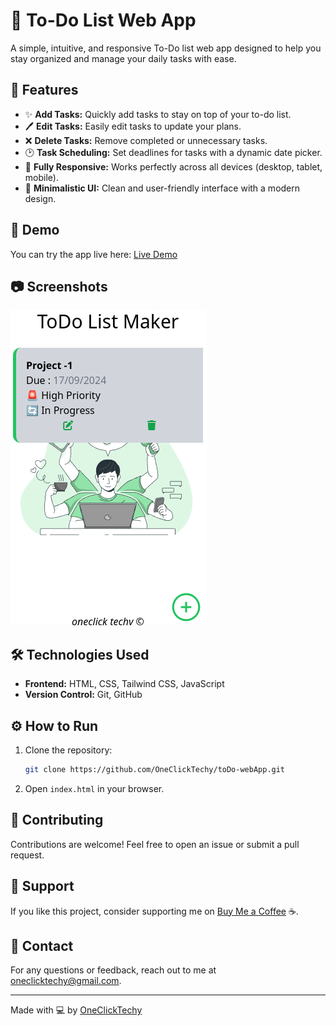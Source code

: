 # 📝 To-Do List Web App

A simple, intuitive, and responsive To-Do list web app designed to help you stay organized and manage your daily tasks with ease.

## 🌟 Features

- ✨ **Add Tasks:** Quickly add tasks to stay on top of your to-do list.
- 🖊️ **Edit Tasks:** Easily edit tasks to update your plans.
- ❌ **Delete Tasks:** Remove completed or unnecessary tasks.
- 🕑 **Task Scheduling:** Set deadlines for tasks with a dynamic date picker.
- 📱 **Fully Responsive:** Works perfectly across all devices (desktop, tablet, mobile).
- 🎨 **Minimalistic UI:** Clean and user-friendly interface with a modern design.

## 🚀 Demo

You can try the app live here: [Live Demo](https://oneclicktechy.github.io/toDo-webApp/)

## 📷 Screenshots

![View](./screenshot.png)

## 🛠️ Technologies Used

- **Frontend:** HTML, CSS, Tailwind CSS, JavaScript
- **Version Control:** Git, GitHub

## ⚙️ How to Run

1. Clone the repository:

   ```bash
   git clone https://github.com/OneClickTechy/toDo-webApp.git
   ```

2. Open `index.html` in your browser.

## 🤝 Contributing

Contributions are welcome! Feel free to open an issue or submit a pull request.

## 🙌 Support

If you like this project, consider supporting me on [Buy Me a Coffee](https://buymeacoffee.com/oneclicktechy) ☕.

## 📧 Contact

For any questions or feedback, reach out to me at [oneclicktechy@gmail.com](mailto:oneclicktechy@gmail.com).

---

Made with 💻 by [OneClickTechy](https://github.com/OneClickTechy)
